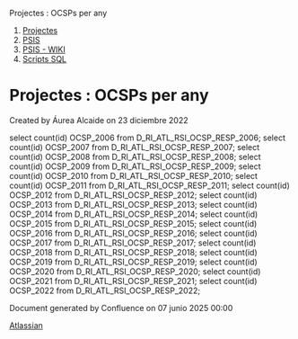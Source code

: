 Projectes : OCSPs per any  

1.  [Projectes](index.md)
2.  [PSIS](PSIS_24215797.md)
3.  [PSIS - WIKI](PSIS---WIKI_24215598.md)
4.  [Scripts SQL](Scripts-SQL_24215612.md)

Projectes : OCSPs per any
=========================

Created by Áurea Alcaide on 23 diciembre 2022

select count(id) OCSP\_2006 from D\_RI\_ATL\_RSI\_OCSP\_RESP\_2006;
select count(id) OCSP\_2007 from D\_RI\_ATL\_RSI\_OCSP\_RESP\_2007;
select count(id) OCSP\_2008 from D\_RI\_ATL\_RSI\_OCSP\_RESP\_2008;
select count(id) OCSP\_2009 from D\_RI\_ATL\_RSI\_OCSP\_RESP\_2009;
select count(id) OCSP\_2010 from D\_RI\_ATL\_RSI\_OCSP\_RESP\_2010;
select count(id) OCSP\_2011 from D\_RI\_ATL\_RSI\_OCSP\_RESP\_2011;
select count(id) OCSP\_2012 from D\_RI\_ATL\_RSI\_OCSP\_RESP\_2012;
select count(id) OCSP\_2013 from D\_RI\_ATL\_RSI\_OCSP\_RESP\_2013;
select count(id) OCSP\_2014 from D\_RI\_ATL\_RSI\_OCSP\_RESP\_2014;
select count(id) OCSP\_2015 from D\_RI\_ATL\_RSI\_OCSP\_RESP\_2015;
select count(id) OCSP\_2016 from D\_RI\_ATL\_RSI\_OCSP\_RESP\_2016;
select count(id) OCSP\_2017 from D\_RI\_ATL\_RSI\_OCSP\_RESP\_2017;
select count(id) OCSP\_2018 from D\_RI\_ATL\_RSI\_OCSP\_RESP\_2018;
select count(id) OCSP\_2019 from D\_RI\_ATL\_RSI\_OCSP\_RESP\_2019;
select count(id) OCSP\_2020 from D\_RI\_ATL\_RSI\_OCSP\_RESP\_2020;
select count(id) OCSP\_2021 from D\_RI\_ATL\_RSI\_OCSP\_RESP\_2021;
select count(id) OCSP\_2022 from D\_RI\_ATL\_RSI\_OCSP\_RESP\_2022;

  

Document generated by Confluence on 07 junio 2025 00:00

[Atlassian](http://www.atlassian.com/)